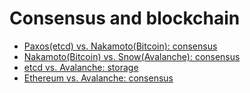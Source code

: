 # Consensus and blockchain

- [Paxos(etcd) vs. Nakamoto(Bitcoin): consensus](./paxos-etcd-vs-nakamoto-bitcoin-consensus.md)
- [Nakamoto(Bitcoin) vs. Snow(Avalanche): consensus](./nakamoto-bitcoin-vs-snow-avalanche-consensus.md)
- [etcd vs. Avalanche: storage](./etcd-vs-avalanche-storage.md)
- [Ethereum vs. Avalanche: consensus](./ethereum-vs-avalanche-consensus.md)
